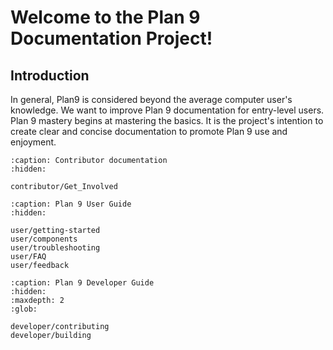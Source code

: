Welcome to the Plan 9 Documentation Project!
============================================

## Introduction

In general, Plan9 is considered beyond the average computer user's knowledge. We want to improve Plan 9 documentation for entry-level users. Plan 9 mastery begins at mastering the basics. It is the project's intention to create clear and concise documentation to promote Plan 9 use and enjoyment.

```{toctree}
:caption: Contributor documentation
:hidden:

contributor/Get_Involved
```

```{toctree}
:caption: Plan 9 User Guide
:hidden:

user/getting-started
user/components
user/troubleshooting
user/FAQ
user/feedback
```

```{toctree}
:caption: Plan 9 Developer Guide
:hidden:
:maxdepth: 2
:glob:

developer/contributing
developer/building
```
